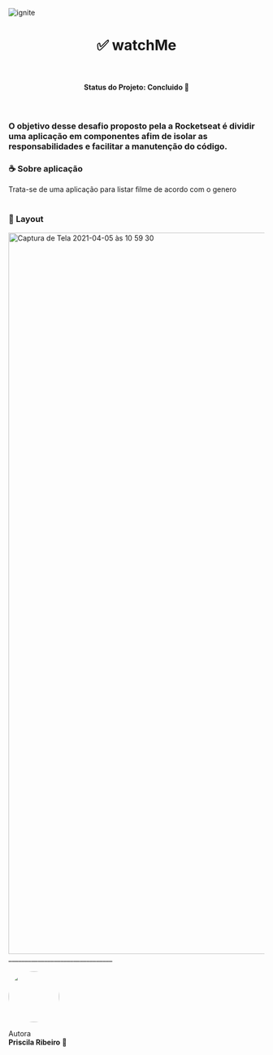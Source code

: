 



![ignite](https://user-images.githubusercontent.com/58517014/111157297-7d9c5f80-8575-11eb-8fc5-9fabbf9f6a20.png)

<h1 align="center">  ✅ watchMe</h1>
<br>

<h4 align="center"> 
   Status do Projeto: <b> Concluido 🎉</b>
</h4>
<br>

<h3> O objetivo desse desafio proposto pela a Rocketseat é dividir uma aplicação em componentes afim de isolar as responsabilidades e facilitar a manutenção do código. <h3/>

<h3> ☕ Sobre aplicação </h3>
Trata-se de uma aplicação para listar filme de acordo com o genero
<br>

</ul>
<br>
<h3>🎨 Layout </h3>

<img width="1420" alt="Captura de Tela 2021-04-05 às 10 59 30" src="https://user-images.githubusercontent.com/58517014/113582059-4bbf6b80-95fe-11eb-91df-9cafdd5287cc.png">
________________________________
<br>


 <br />
 
<img style="border-radius: 50%;" src="https://avatars2.githubusercontent.com/u/58517014?s=460&u=f92dd89c212d6fab1a67a1ca201511a1e2ba18e9&v=4" width="100px;" alt=""/>
 <br />

Autora  <br> <b>Priscila Ribeiro</b> 💙
